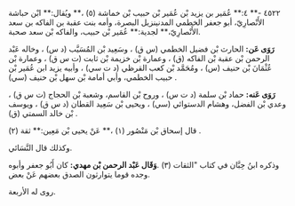 ٤٥٢٢ -** ٤:** عُمَير بن يزيد بْن عُمَير بْن حبيب بْن خماشة (٥) ،** ويُقال:** ابْن حباشة الأَنْصارِيّ، أبو جعفر الخطمي المدنينزيل البصرة، وأمه بنت عقبة بن الفاكه بن سعد الأَنْصارِيّ،** لجدية:** عُمَير بْن حبيب، والفاكه بْن سعد صحبة.

**رَوَى عَن:** الحارث بْن فضيل الخطمي (س ق) ، وسَعِيد بْن المُسَيَّب (د س) ، وخاله عَبْد الرحمن بْن عقبة بْن الفاكه (ق) ، وعمارة بْن خزيمة بْن ثابت (ت س ق) ، وعمارة بْن عُثْمَانَ بْن حنيف (س) ، ومُحَمَّد بْن كعب القرظي (د ت سي) ، وأبيه يزيد ابن عُمَير بْن حبيب الخطمي، وأبي أمامة بْن سهل بْن حنيف (سي) .

**رَوَى عَنه:** حماد بْن سلمة (د ت س) ، وروح بْن القاسم، وشعبة بْن الحجاج (ت س ق) ، وعدي بْن الفضل، وهشام الدستوائي (سي) ، ويحيى بْن سَعِيد القطان (د س ق) ، ويوسف بْن خالد السمتي (ق) .

قال إسحاق بْن مَنْصُور (١) ،** عَنْ يحيى بْن مَعِين:** ثقة (٢) .

وكذلك قال النَّسَائي.

وذكره ابنُ حِبَّان في كتاب "الثقات (٣) .**وَقَال عَبْد الرحمن بْن مهدي:** كان أَبُو جعفر وأبوه وجده قوما يتوارثون الصدق بعضهم عَنْ بعض.

روى له الأربعة.